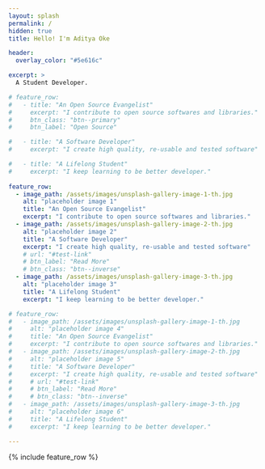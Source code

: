 ```yaml
---
layout: splash
permalink: /
hidden: true
title: Hello! I'm Aditya Oke

header:
  overlay_color: "#5e616c"

excerpt: >
  A Student Developer.

# feature_row:
#   - title: "An Open Source Evangelist"
#     excerpt: "I contribute to open source softwares and libraries."
#     btn_class: "btn--primary"
#     btn_label: "Open Source"

#   - title: "A Software Developer"
#     excerpt: "I create high quality, re-usable and tested software"

#   - title: "A Lifelong Student"
#     excerpt: "I keep learning to be better developer."
  
feature_row:
  - image_path: /assets/images/unsplash-gallery-image-1-th.jpg
    alt: "placeholder image 1"
    title: "An Open Source Evangelist"
    excerpt: "I contribute to open source softwares and libraries."
  - image_path: /assets/images/unsplash-gallery-image-2-th.jpg
    alt: "placeholder image 2"
    title: "A Software Developer"
    excerpt: "I create high quality, re-usable and tested software"
    # url: "#test-link"
    # btn_label: "Read More"
    # btn_class: "btn--inverse"
  - image_path: /assets/images/unsplash-gallery-image-3-th.jpg
    alt: "placeholder image 3"
    title: "A Lifelong Student"
    excerpt: "I keep learning to be better developer."

# feature_row:
#   - image_path: /assets/images/unsplash-gallery-image-1-th.jpg
#     alt: "placeholder image 4"
#     title: "An Open Source Evangelist"
#     excerpt: "I contribute to open source softwares and libraries."
#   - image_path: /assets/images/unsplash-gallery-image-2-th.jpg
#     alt: "placeholder image 5"
#     title: "A Software Developer"
#     excerpt: "I create high quality, re-usable and tested software"
#     # url: "#test-link"
#     # btn_label: "Read More"
#     # btn_class: "btn--inverse"
#   - image_path: /assets/images/unsplash-gallery-image-3-th.jpg
#     alt: "placeholder image 6"
#     title: "A Lifelong Student"
#     excerpt: "I keep learning to be better developer."

---
```


{% include feature_row %}
<!-- {% include feature_row %} -->